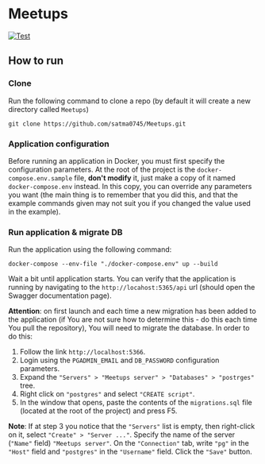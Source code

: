 # Meetups


[![Test](https://github.com/satma0745/Meetups/actions/workflows/test.yml/badge.svg?branch=dev)](https://github.com/satma0745/Meetups/actions/workflows/test.yml)


## How to run


### Clone

Run the following command to clone a repo (by default it will create a new
directory called `Meetups`)
```
git clone https://github.com/satma0745/Meetups.git
```

### Application configuration

Before running an application in Docker, you must first specify
the configuration parameters. At the root of the project is the
`docker-compose.env.sample` file, **don't modify** it, just make a copy of it
named `docker-compose.env` instead. In this copy, you can override any
parameters you want (the main thing is to remember that you did this, and that
the example commands given may not suit you if you changed the value used in
the example).

### Run application & migrate DB

Run the application using the following command:
```
docker-compose --env-file "./docker-compose.env" up --build
```

Wait a bit until application starts. You can verify that the application is
running by navigating to the `http://locahost:5365/api` url (should open the
Swagger documentation page).

**Attention**: on first launch and each time a new migration has been added to the
application (if You are not sure how to determine this - do this each time You
pull the repository), You will need to migrate the database.
In order to do this:
1. Follow the link `http://localhost:5366`.
2. Login using the `PGADMIN_EMAIL` and `DB_PASSWORD` configuration parameters.
3. Expand the `"Servers" > "Meetups server" > "Databases" > "postrges"` tree.
4. Right click on `"postgres"` and select `"CREATE script"`.
5. In the window that opens, paste the contents of the `migrations.sql` file
(located at the root of the project) and press F5.

**Note**: If at step 3 you notice that the `"Servers"` list is empty, then
right-click on it, select `"Create" > "Server ..."`. Specify the name of the
server (`"Name"` field) `"Meetups server"`. On the `"Connection"` tab, write
`"pg"` in the `"Host"` field and `"postgres"` in the `"Username"` field. Click
the `"Save"` button.
